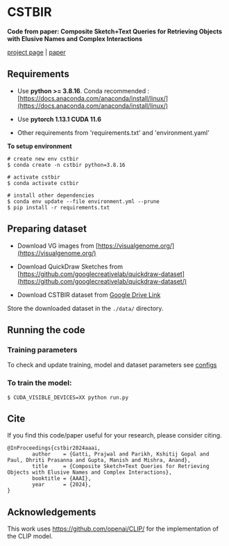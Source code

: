 # CSTBIR
**Code from paper: Composite Sketch+Text Queries for Retrieving Objects with Elusive Names and Complex Interactions**

[project page](https://vl2g.github.io/projects/cstbir/) | [paper](https://vl2g.github.io/projects/cstbir/resources/paper.pdf)

## Requirements
* Use **python >= 3.8.16**. Conda recommended : [https://docs.anaconda.com/anaconda/install/linux/](https://docs.anaconda.com/anaconda/install/linux/)

* Use **pytorch 1.13.1 CUDA 11.6**

* Other requirements from 'requirements.txt' and 'environment.yaml'

**To setup environment**
```
# create new env cstbir
$ conda create -n cstbir python=3.8.16
```

```
# activate cstbir
$ conda activate cstbir
```

```
# install other dependencies
$ conda env update --file environment.yml --prune
$ pip install -r requirements.txt
```

## Preparing dataset
- Download VG images from [https://visualgenome.org/](https://visualgenome.org/)

- Download QuickDraw Sketches from [https://github.com/googlecreativelab/quickdraw-dataset](https://github.com/googlecreativelab/quickdraw-dataset/)

- Download CSTBIR dataset from [Google Drive Link](https://drive.google.com/drive/folders/1UgAZc5rtbO0MQ37WHS4hGQhXlqMPT6Lg?usp=sharing)

Store the downloaded dataset in the `./data/` directory.

## Running the code

### Training parameters
To check and update training, model and dataset parameters see [configs](config.yaml)

### To train the model: 
```
$ CUDA_VISIBLE_DEVICES=XX python run.py
```

## Cite
If you find this code/paper  useful for your research, please consider citing.
```
@InProceedings{cstbir2024aaai,
        author    = {Gatti, Prajwal and Parikh, Kshitij Gopal and Paul, Dhriti Prasanna and Gupta, Manish and Mishra, Anand},
        title     = {Composite Sketch+Text Queries for Retrieving Objects with Elusive Names and Complex Interactions},
        booktitle = {AAAI},
        year      = {2024},
}   
```

## Acknowledgements
This work uses https://github.com/openai/CLIP/ for the implementation of the CLIP model.